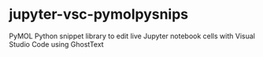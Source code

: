 # jupyter-vsc-pymolpysnips
PyMOL Python snippet library to edit live Jupyter notebook cells with Visual Studio Code using GhostText
